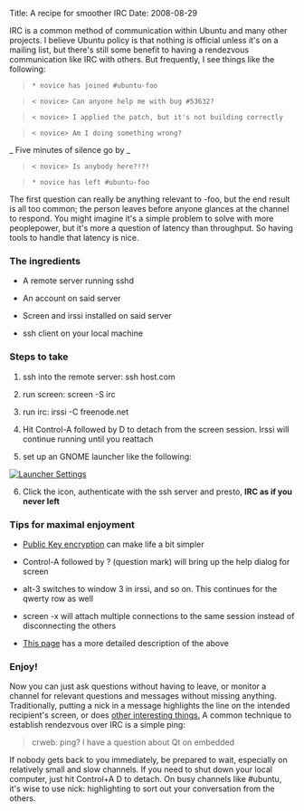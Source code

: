 Title: A recipe for smoother IRC
Date: 2008-08-29

IRC is a common method of communication within Ubuntu and many other projects.
I believe Ubuntu policy is that nothing is official unless it's on a mailing
list, but there's still some benefit to having a rendezvous communication like
IRC with others. But frequently, I see things like the following:

> `* novice has joined #ubuntu-foo`

> `< novice> Can anyone help me with bug #53632?`

> `< novice> I applied the patch, but it's not building correctly`

> `< novice> Am I doing something wrong?`

_ Five minutes of silence go by _

> `< novice> Is anybody here?!?!`

> `* novice has left #ubuntu-foo`

The first question can really be anything relevant to -foo, but the end result
is all too common; the person leaves before anyone glances at the channel to
respond. You might imagine it's a simple problem to solve with more
peoplepower, but it's more a question of latency than throughput. So having
tools to handle that latency is nice.

### The ingredients

  * A remote server running sshd

  * An account on said server

  * Screen and irssi installed on said server

  * ssh client on your local machine

### Steps to take

  1. ssh into the remote server: ssh host.com

  2. run screen: screen -S irc

  3. run irc: irssi -C freenode.net

  4. Hit Control-A followed by D to detach from the screen session. Irssi will
continue running until you reattach

  5. set up an GNOME launcher like the following:

[![Launcher Settings][1]][2]

  6. Click the icon, authenticate with the ssh server and presto, **IRC as if
you never left**

### Tips for maximal enjoyment

  * [Public Key encryption][3] can make life a bit simpler

  * Control-A followed by ? (question mark) will bring up the help dialog for
screen

  * alt-3 switches to window 3 in irssi, and so on. This continues for the
qwerty row as well

  * screen -x will attach multiple connections to the same session instead of
disconnecting the others

  * [This page][4] has a more detailed description of the above

### Enjoy!

Now you can just ask questions without having to leave, or monitor a channel
for relevant questions and messages without missing anything. Traditionally,
putting a nick in a message highlights the line on the intended recipient's
screen, or does [other interesting things.][5] A common technique to establish
rendezvous over IRC is a simple ping:

> crweb: ping? I have a question about Qt on embedded

If nobody gets back to you immediately, be prepared to wait, especially on
relatively small and slow channels. If you need to shut down your local
computer, just hit Control+A D to detach. On busy channels like #ubuntu, it's
wise to use nick: highlighting to sort out your conversation from the others.

   [1]: http://farm4.static.flickr.com/3233/2804667136_c993494cdb_o.png

   [2]: http://www.flickr.com/photos/jldugger/2804667136/ (Launcher Settings by jld5445, on Flickr)

   [3]: http://sial.org/howto/openssh/publickey-auth/

   [4]: http://quadpoint.org/articles/irssi

   [5]: http://code.google.com/p/irssi-libnotify/wiki/MainPage


